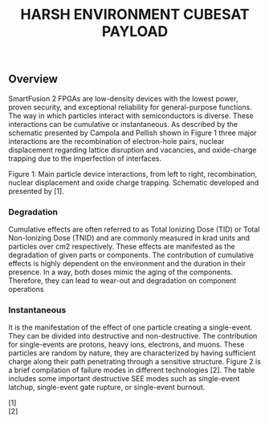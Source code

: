 <br>
<h1 align="center">
  HARSH ENVIRONMENT CUBESAT PAYLOAD
</h1>
<br>

## Overview

SmartFusion 2 FPGAs are low-density devices with the lowest power, proven security, and exceptional reliability for general-purpose functions. The way in which particles interact with semiconductors is diverse. These interactions can be cumulative or instantaneous. As described by the schematic presented by Campola and Pellish shown in Figure 1 three major interactions are the recombination of electron-hole pairs, nuclear displacement regarding lattice disruption and vacancies, and oxide-charge trapping due to the imperfection of interfaces.


Figure 1: Main particle device interactions, from left to right, recombination, nuclear displacement
and oxide charge trapping. Schematic developed and presented by [1].

### Degradation
Cumulative effects are often referred to as Total Ionizing Dose (TID) or Total Non-Ionizing Dose
(TNID) and are commonly measured in krad units and particles over cm2 respectively. These effects
are manifested as the degradation of given parts or components. The contribution of cumulative
effects is highly dependent on the environment and the duration in their presence. In a way, both
doses mimic the aging of the components. Therefore, they can lead to wear-out and degradation on
component operations

### Instantaneous

It is the manifestation of the effect of one particle creating a single-event. They can be divided into
destructive and non-destructive. The contribution for single-events are protons, heavy ions, electrons,
and muons. These particles are random by nature, they are characterized by having sufficient charge
along their path penetrating through a sensitive structure. Figure 2 is a brief compilation of failure
modes in different technologies [2]. The table includes some important destructive SEE modes such
as single-event latchup, single-event gate rupture, or single-event burnout.



[1]  
[2]
